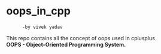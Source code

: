 # oops_in_cpp
          -by vivek yadav
This repo contains all the concept of oops used in cplusplus
<br>
<B>OOPS - Object-Oriented Programming System. </B>
